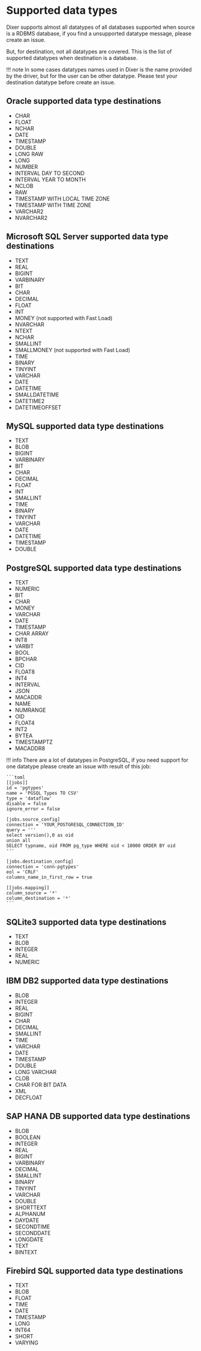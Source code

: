 # Supported data types

Dixer supports almost all datatypes of all databases supported when source is a RDBMS database, if you find a unsupported datatype message, please create an issue.

But, for destination, not all datatypes are covered. This is the list of supported datatypes when destination is a database.

!!! note
    In some cases datatypes names used in Dixer is the name provided by the driver, but for the user can be other datatype. Please test your destination datatype before create an issue.

## Oracle supported data type destinations

- CHAR
- FLOAT
- NCHAR
- DATE
- TIMESTAMP
- DOUBLE
- LONG RAW
- LONG
- NUMBER
- INTERVAL DAY TO SECOND
- INTERVAL YEAR TO MONTH
- NCLOB
- RAW
- TIMESTAMP WITH LOCAL TIME ZONE
- TIMESTAMP WITH TIME ZONE
- VARCHAR2
- NVARCHAR2

## Microsoft SQL Server supported data type destinations

- TEXT
- REAL
- BIGINT
- VARBINARY
- BIT
- CHAR
- DECIMAL
- FLOAT
- INT
- MONEY (not supported with Fast Load)
- NVARCHAR
- NTEXT
- NCHAR
- SMALLINT
- SMALLMONEY (not supported with Fast Load)
- TIME
- BINARY
- TINYINT
- VARCHAR
- DATE
- DATETIME
- SMALLDATETIME
- DATETIME2
- DATETIMEOFFSET

## MySQL supported data type destinations

- TEXT
- BLOB
- BIGINT
- VARBINARY
- BIT
- CHAR
- DECIMAL
- FLOAT
- INT
- SMALLINT
- TIME
- BINARY
- TINYINT
- VARCHAR
- DATE
- DATETIME
- TIMESTAMP
- DOUBLE

## PostgreSQL supported data type destinations

- TEXT
- NUMERIC
- BIT
- CHAR
- MONEY
- VARCHAR
- DATE
- TIMESTAMP
- CHAR ARRAY
- INT8
- VARBIT
- BOOL
- BPCHAR
- CID
- FLOAT8
- INT4
- INTERVAL
- JSON
- MACADDR
- NAME
- NUMRANGE
- OID
- FLOAT4
- INT2
- BYTEA
- TIMESTAMPTZ
- MACADDR8

!!! info
    There are a lot of datatypes in PostgreSQL, if you need support for one datatype please create an issue with result of this job:

    ```toml
    [[jobs]]
    id = 'pgtypes'
    name = 'PGSQL Types TO CSV'
    type = 'dataflow'
    disable = false
    ignore_error = false

    [jobs.source_config]
    connection = 'YOUR_POSTGRESQL_CONNECTION_ID'
    query = '''
    select version(),0 as oid
    union all
    SELECT typname, oid FROM pg_type WHERE oid < 10000 ORDER BY oid
    '''

    [jobs.destination_config]
    connection = 'conn-pgtypes'
    eol = 'CRLF'
    columns_name_in_first_row = true

    [[jobs.mapping]]
    column_source = '*'
    column_destination = '*'
    ```

## SQLite3 supported data type destinations

- TEXT
- BLOB
- INTEGER
- REAL
- NUMERIC

## IBM DB2 supported data type destinations

- BLOB
- INTEGER
- REAL
- BIGINT
- CHAR
- DECIMAL
- SMALLINT
- TIME
- VARCHAR
- DATE
- TIMESTAMP
- DOUBLE
- LONG VARCHAR
- CLOB
- CHAR FOR BIT DATA
- XML
- DECFLOAT

## SAP HANA DB supported data type destinations

- BLOB
- BOOLEAN
- INTEGER
- REAL
- BIGINT
- VARBINARY
- DECIMAL
- SMALLINT
- BINARY
- TINYINT
- VARCHAR
- DOUBLE
- SHORTTEXT
- ALPHANUM
- DAYDATE
- SECONDTIME
- SECONDDATE
- LONGDATE
- TEXT
- BINTEXT

## Firebird SQL supported data type destinations

- TEXT
- BLOB
- FLOAT
- TIME
- DATE
- TIMESTAMP
- LONG
- INT64
- SHORT
- VARYING